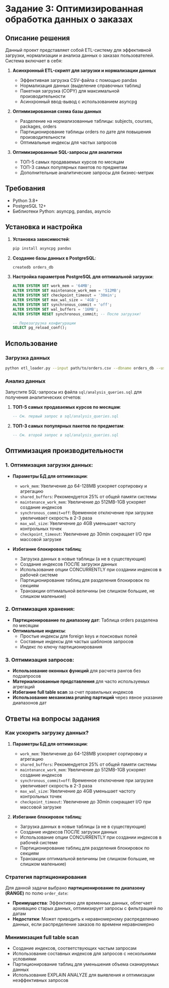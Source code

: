 # Задание 3: Оптимизированная обработка данных о заказах

## Описание решения

Данный проект представляет собой ETL-систему для эффективной загрузки, нормализации и анализа данных о заказах пользователей. Система включает в себя:

1. **Асинхронный ETL-скрипт для загрузки и нормализации данных**
   - Эффективная загрузка CSV-файла с помощью pandas
   - Нормализация данных (выделение справочных таблиц)
   - Пакетная загрузка (COPY) для максимальной производительности
   - Асинхронный ввод-вывод с использованием asyncpg

2. **Оптимизированная схема базы данных**
   - Разделение на нормализованные таблицы: subjects, courses, packages, orders
   - Партиционирование таблицы orders по дате для повышения производительности
   - Оптимальные индексы для частых запросов

3. **Оптимизированные SQL-запросы для аналитики**
   - ТОП-5 самых продаваемых курсов по месяцам
   - ТОП-3 самых популярных пакетов по предметам
   - Дополнительные аналитические запросы для бизнес-метрик

## Требования

- Python 3.8+
- PostgreSQL 12+
- Библиотеки Python: asyncpg, pandas, asyncio

## Установка и настройка

1. **Установка зависимостей**:
   ```bash
   pip install asyncpg pandas
   ```

2. **Создание базы данных в PostgreSQL**:
   ```bash
   createdb orders_db
   ```

3. **Настройка параметров PostgreSQL для оптимальной загрузки**:
   ```sql
   ALTER SYSTEM SET work_mem = '64MB';
   ALTER SYSTEM SET maintenance_work_mem = '512MB';
   ALTER SYSTEM SET checkpoint_timeout = '30min';
   ALTER SYSTEM SET max_wal_size = '4GB';
   ALTER SYSTEM SET synchronous_commit = 'off';
   ALTER SYSTEM SET wal_buffers = '16MB';
   ALTER SYSTEM RESET synchronous_commit; -- После загрузки!
   
   -- Перезагрузка конфигурации
   SELECT pg_reload_conf();
   ```

## Использование

### Загрузка данных

```bash
python etl_loader.py --input path/to/orders.csv --dbname orders_db --user postgres --password postgres --batch-size 10000
```

### Анализ данных

Запустите SQL-запросы из файла `sql/analysis_queries.sql` для получения аналитических отчетов:

1. **ТОП-5 самых продаваемых курсов по месяцам**:
   ```sql
   -- См. первый запрос в sql/analysis_queries.sql
   ```

2. **ТОП-3 самых популярных пакетов по предметам**:
   ```sql
   -- См. второй запрос в sql/analysis_queries.sql
   ```

## Оптимизация производительности

### 1. Оптимизация загрузки данных:

- **Параметры БД для оптимизации**:
   - `work_mem`: Увеличение до 64-128MB ускоряет сортировку и агрегацию
   - `shared_buffers`: Рекомендуется 25% от общей памяти системы
   - `maintenance_work_mem`: Увеличение до 512MB-1GB ускоряет создание индексов
   - `synchronous_commit=off`: Временное отключение при загрузке увеличивает скорость в 2-3 раза
   - `max_wal_size`: Увеличение до 4GB уменьшает частоту контрольных точек
   - `checkpoint_timeout`: Увеличение до 30min сокращает I/O при массовой загрузке

- **Избегание блокировок таблиц**:
   - Загрузка данных в новые таблицы (а не в существующие)
   - Создание индексов ПОСЛЕ загрузки данных
   - Использование опции CONCURRENTLY при создании индексов в рабочей системе
   - Партиционирование таблиц для разделения блокировок по секциям
   - Транзакции оптимальной величины (не слишком большие, не слишком маленькие)

### 2. Оптимизация хранения:

- **Партиционирование по диапазону дат**: Таблица orders разделена по месяцам
- **Оптимальные индексы**:
  - Простые индексы для foreign keys и поисковых полей
  - Составные индексы для частых шаблонов запросов
  - Индекс по ключу партиционирования

### 3. Оптимизация запросов:

- **Использование оконных функций** для расчета рангов без подзапросов
- **Материализованные представления** для часто используемых агрегаций
- **Избегание full table scan** за счет правильных индексов
- **Использование механизма pruning партиций** через явное указание диапазонов дат

## Ответы на вопросы задания

### Как ускорить загрузку данных?

1. **Параметры БД для оптимизации**:
   - `work_mem`: Увеличение до 64-128MB ускоряет сортировку и агрегацию
   - `shared_buffers`: Рекомендуется 25% от общей памяти системы
   - `maintenance_work_mem`: Увеличение до 512MB-1GB ускоряет создание индексов
   - `synchronous_commit=off`: Временное отключение при загрузке увеличивает скорость в 2-3 раза
   - `max_wal_size`: Увеличение до 4GB уменьшает частоту контрольных точек
   - `checkpoint_timeout`: Увеличение до 30min сокращает I/O при массовой загрузке

2. **Избегание блокировок таблиц**:
   - Загрузка данных в новые таблицы (а не в существующие)
   - Создание индексов ПОСЛЕ загрузки данных
   - Использование опции CONCURRENTLY при создании индексов в рабочей системе
   - Партиционирование таблиц для разделения блокировок по секциям
   - Транзакции оптимальной величины (не слишком большие, не слишком маленькие)

### Стратегия партиционирования

Для данной задачи выбрано **партиционирование по диапазону (RANGE)** по полю `order_date`:
- **Преимущества**: Эффективно для временных данных, облегчает архивацию старых данных, оптимизирует запросы с фильтрацией по датам
- **Недостатки**: Может приводить к неравномерному распределению данных, если распределение заказов по времени неравномерно

### Минимизация full table scan

- Создание индексов, соответствующих частым запросам
- Использование составных индексов для запросов с несколькими условиями
- Партиционирование таблиц для уменьшения объема сканируемых данных
- Использование EXPLAIN ANALYZE для выявления и оптимизации неэффективных запросов 